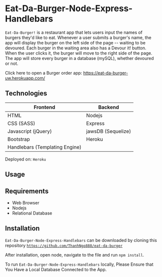 # Eat-Da-Burger-Node-Express-Handlebars
`Eat-Da-Burger!` is a restaurant app that lets users input the names of burgers they'd like to eat. Whenever a user submits a burger's name, the app will display the burger on the left side of the page -- waiting to be devoured. Each burger in the waiting area also has a Devour it! button. When the user clicks it, the burger will move to the right side of the page. The app will store every burger in a database (mySQL), whether devoured or not.

Click here to open a Burger order app: https://eat-da-burger-uw.herokuapp.com/

## Technologies

| Frontend  | Backend |
| ------------- | ------------- |
| HTML | Nodejs |
| CSS (SASS) | Express |
| Javascript (jQuery) | jawsDB (Sequelize)|
| Bootstrap | Heroku|
|Handlebars (Templating Engine)|


Deployed on: `Heroku`

## Usage

## Requirements
- Web Browser
- Nodejs
- Relational Database

## Installation

`Eat-Da-Burger-Node-Express-Handlebars` can be downloaded by cloning this repository [`https://github.com/ThanhNgo888/eat-da-burger`](https://github.com/ThanhNgo888/eat-da-burger)

After installation, open node, navigate to the file and run `npm install`.

To run `Eat-Da-Burger-Node-Express-Handlebars` locally, Please Ensure that You Have a Local Database Connected to the App.

